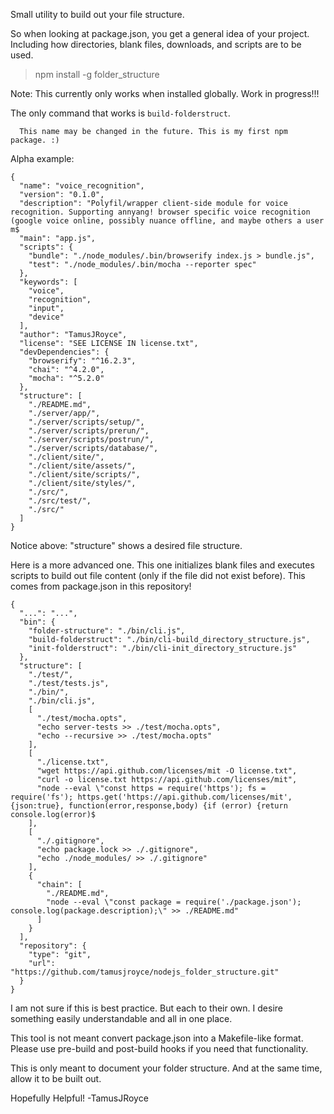 Small utility to build out your file structure.

So when looking at package.json, you get a general idea of your project.
Including how directories, blank files, downloads, and scripts are to be used.

> npm install -g folder_structure

Note: This currently only works when installed globally. Work in progress!!!

The only command that works is `build-folderstruct`.
      
      This name may be changed in the future. This is my first npm package. :)

Alpha example:

```
{
  "name": "voice_recognition",
  "version": "0.1.0",
  "description": "Polyfil/wrapper client-side module for voice recognition. Supporting annyang! browser specific voice recognition (google voice online, possibly nuance offline, and maybe others a user m$
  "main": "app.js",
  "scripts": {
    "bundle": "./node_modules/.bin/browserify index.js > bundle.js",
    "test": "./node_modules/.bin/mocha --reporter spec"
  },
  "keywords": [
    "voice",
    "recognition",
    "input",
    "device"
  ],
  "author": "TamusJRoyce",
  "license": "SEE LICENSE IN license.txt",
  "devDependencies": {
    "browserify": "^16.2.3",
    "chai": "^4.2.0",
    "mocha": "^5.2.0"
  },
  "structure": [
    "./README.md",
    "./server/app/",
    "./server/scripts/setup/",
    "./server/scripts/prerun/",
    "./server/scripts/postrun/",
    "./server/scripts/database/",
    "./client/site/",
    "./client/site/assets/",
    "./client/site/scripts/",
    "./client/site/styles/",
    "./src/",
    "./src/test/",
    "./src/"
  ]
}
```

Notice above:  "structure" shows a desired file structure.

Here is a more advanced one. This one initializes blank files and executes scripts to build out file content (only if the file did not exist before). This comes from package.json in this repository!

```
{
  "...": "...",
  "bin": {
    "folder-structure": "./bin/cli.js",
    "build-folderstruct": "./bin/cli-build_directory_structure.js",
    "init-folderstruct": "./bin/cli-init_directory_structure.js"
  },
  "structure": [
    "./test/",
    "./test/tests.js",
    "./bin/",
    "./bin/cli.js",
    [
      "./test/mocha.opts",
      "echo server-tests >> ./test/mocha.opts",
      "echo --recursive >> ./test/mocha.opts"
    ],
    [
      "./license.txt",
      "wget https://api.github.com/licenses/mit -O license.txt",
      "curl -o license.txt https://api.github.com/licenses/mit",
      "node --eval \"const https = require('https'); fs = require('fs'); https.get('https://api.github.com/licenses/mit', {json:true}, function(error,response,body) {if (error) {return console.log(error)$
    ],
    [
      "./.gitignore",
      "echo package.lock >> ./.gitignore",
      "echo ./node_modules/ >> ./.gitignore"
    ],
    {
      "chain": [
        "./README.md",
        "node --eval \"const package = require('./package.json'); console.log(package.description);\" >> ./README.md"
      ]
    }
  ],
  "repository": {
    "type": "git",
    "url": "https://github.com/tamusjroyce/nodejs_folder_structure.git"
  }
}
```

I am not sure if this is best practice. But each to their own. I desire something easily understandable and all in one place.

This tool is not meant convert package.json into a Makefile-like format. Please use pre-build and post-build hooks if you need that functionality.

This is only meant to document your folder structure. And at the same time, allow it to be built out.

Hopefully Helpful!
-TamusJRoyce

